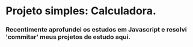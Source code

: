 # Projeto simples: Calculadora.
###  Recentimente aprofundei os estudos em Javascript e resolvi 'commitar' meus projetos de estudo aqui.
